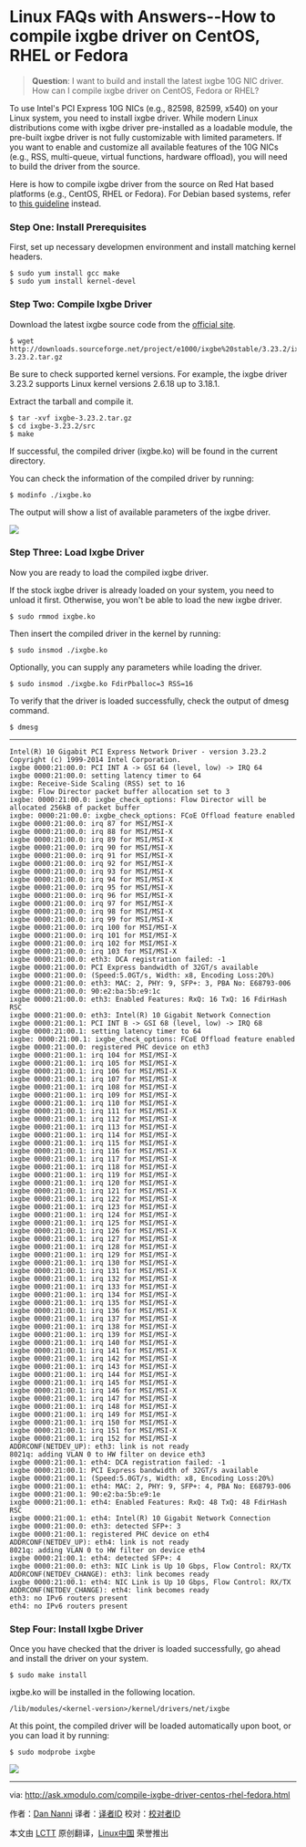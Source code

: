 Linux FAQs with Answers--How to compile ixgbe driver on CentOS, RHEL or Fedora
================================================================================
> **Question**: I want to build and install the latest ixgbe 10G NIC driver. How can I compile ixgbe driver on CentOS, Fedora or RHEL? 

To use Intel's PCI Express 10G NICs (e.g., 82598, 82599, x540) on your Linux system, you need to install ixgbe driver. While modern Linux distributions come with ixgbe driver pre-installed as a loadable module, the pre-built ixgbe driver is not fully customizable with limited parameters. If you want to enable and customize all available features of the 10G NICs (e.g., RSS, multi-queue, virtual functions, hardware offload), you will need to build the driver from the source.

Here is how to compile ixgbe driver from the source on Red Hat based platforms (e.g., CentOS, RHEL or Fedora). For Debian based systems, refer to [this guideline][1] instead.

### Step One: Install Prerequisites ###

First, set up necessary developmen environment and install matching kernel headers.

    $ sudo yum install gcc make
    $ sudo yum install kernel-devel

### Step Two: Compile Ixgbe Driver ###

Download the latest ixgbe source code from the [official site][2].

    $ wget http://downloads.sourceforge.net/project/e1000/ixgbe%20stable/3.23.2/ixgbe-3.23.2.tar.gz 

Be sure to check supported kernel versions. For example, the ixgbe driver 3.23.2 supports Linux kernel versions 2.6.18 up to 3.18.1.

Extract the tarball and compile it.

    $ tar -xvf ixgbe-3.23.2.tar.gz
    $ cd ixgbe-3.23.2/src
    $ make 

If successful, the compiled driver (ixgbe.ko) will be found in the current directory.

You can check the information of the compiled driver by running:

    $ modinfo ./ixgbe.ko 

The output will show a list of available parameters of the ixgbe driver.

![](https://farm9.staticflickr.com/8789/16429483653_b9b6e6cd7f_c.jpg)

### Step Three: Load Ixgbe Driver ###

Now you are ready to load the compiled ixgbe driver.

If the stock ixgbe driver is already loaded on your system, you need to unload it first. Otherwise, you won't be able to load the new ixgbe driver.

    $ sudo rmmod ixgbe.ko

Then insert the compiled driver in the kernel by running:

    $ sudo insmod ./ixgbe.ko

Optionally, you can supply any parameters while loading the driver.

    $ sudo insmod ./ixgbe.ko FdirPballoc=3 RSS=16

To verify that the driver is loaded successfully, check the output of dmesg command.

    $ dmesg 

----------

    Intel(R) 10 Gigabit PCI Express Network Driver - version 3.23.2
    Copyright (c) 1999-2014 Intel Corporation.
    ixgbe 0000:21:00.0: PCI INT A -> GSI 64 (level, low) -> IRQ 64
    ixgbe 0000:21:00.0: setting latency timer to 64
    ixgbe: Receive-Side Scaling (RSS) set to 16
    ixgbe: Flow Director packet buffer allocation set to 3
    ixgbe: 0000:21:00.0: ixgbe_check_options: Flow Director will be allocated 256kB of packet buffer
    ixgbe: 0000:21:00.0: ixgbe_check_options: FCoE Offload feature enabled
    ixgbe 0000:21:00.0: irq 87 for MSI/MSI-X
    ixgbe 0000:21:00.0: irq 88 for MSI/MSI-X
    ixgbe 0000:21:00.0: irq 89 for MSI/MSI-X
    ixgbe 0000:21:00.0: irq 90 for MSI/MSI-X
    ixgbe 0000:21:00.0: irq 91 for MSI/MSI-X
    ixgbe 0000:21:00.0: irq 92 for MSI/MSI-X
    ixgbe 0000:21:00.0: irq 93 for MSI/MSI-X
    ixgbe 0000:21:00.0: irq 94 for MSI/MSI-X
    ixgbe 0000:21:00.0: irq 95 for MSI/MSI-X
    ixgbe 0000:21:00.0: irq 96 for MSI/MSI-X
    ixgbe 0000:21:00.0: irq 97 for MSI/MSI-X
    ixgbe 0000:21:00.0: irq 98 for MSI/MSI-X
    ixgbe 0000:21:00.0: irq 99 for MSI/MSI-X
    ixgbe 0000:21:00.0: irq 100 for MSI/MSI-X
    ixgbe 0000:21:00.0: irq 101 for MSI/MSI-X
    ixgbe 0000:21:00.0: irq 102 for MSI/MSI-X
    ixgbe 0000:21:00.0: irq 103 for MSI/MSI-X
    ixgbe 0000:21:00.0: eth3: DCA registration failed: -1
    ixgbe 0000:21:00.0: PCI Express bandwidth of 32GT/s available
    ixgbe 0000:21:00.0: (Speed:5.0GT/s, Width: x8, Encoding Loss:20%)
    ixgbe 0000:21:00.0: eth3: MAC: 2, PHY: 9, SFP+: 3, PBA No: E68793-006
    ixgbe 0000:21:00.0: 90:e2:ba:5b:e9:1c
    ixgbe 0000:21:00.0: eth3: Enabled Features: RxQ: 16 TxQ: 16 FdirHash RSC 
    ixgbe 0000:21:00.0: eth3: Intel(R) 10 Gigabit Network Connection
    ixgbe 0000:21:00.1: PCI INT B -> GSI 68 (level, low) -> IRQ 68
    ixgbe 0000:21:00.1: setting latency timer to 64
    ixgbe: 0000:21:00.1: ixgbe_check_options: FCoE Offload feature enabled
    ixgbe 0000:21:00.0: registered PHC device on eth3
    ixgbe 0000:21:00.1: irq 104 for MSI/MSI-X
    ixgbe 0000:21:00.1: irq 105 for MSI/MSI-X
    ixgbe 0000:21:00.1: irq 106 for MSI/MSI-X
    ixgbe 0000:21:00.1: irq 107 for MSI/MSI-X
    ixgbe 0000:21:00.1: irq 108 for MSI/MSI-X
    ixgbe 0000:21:00.1: irq 109 for MSI/MSI-X
    ixgbe 0000:21:00.1: irq 110 for MSI/MSI-X
    ixgbe 0000:21:00.1: irq 111 for MSI/MSI-X
    ixgbe 0000:21:00.1: irq 112 for MSI/MSI-X
    ixgbe 0000:21:00.1: irq 113 for MSI/MSI-X
    ixgbe 0000:21:00.1: irq 114 for MSI/MSI-X
    ixgbe 0000:21:00.1: irq 115 for MSI/MSI-X
    ixgbe 0000:21:00.1: irq 116 for MSI/MSI-X
    ixgbe 0000:21:00.1: irq 117 for MSI/MSI-X
    ixgbe 0000:21:00.1: irq 118 for MSI/MSI-X
    ixgbe 0000:21:00.1: irq 119 for MSI/MSI-X
    ixgbe 0000:21:00.1: irq 120 for MSI/MSI-X
    ixgbe 0000:21:00.1: irq 121 for MSI/MSI-X
    ixgbe 0000:21:00.1: irq 122 for MSI/MSI-X
    ixgbe 0000:21:00.1: irq 123 for MSI/MSI-X
    ixgbe 0000:21:00.1: irq 124 for MSI/MSI-X
    ixgbe 0000:21:00.1: irq 125 for MSI/MSI-X
    ixgbe 0000:21:00.1: irq 126 for MSI/MSI-X
    ixgbe 0000:21:00.1: irq 127 for MSI/MSI-X
    ixgbe 0000:21:00.1: irq 128 for MSI/MSI-X
    ixgbe 0000:21:00.1: irq 129 for MSI/MSI-X
    ixgbe 0000:21:00.1: irq 130 for MSI/MSI-X
    ixgbe 0000:21:00.1: irq 131 for MSI/MSI-X
    ixgbe 0000:21:00.1: irq 132 for MSI/MSI-X
    ixgbe 0000:21:00.1: irq 133 for MSI/MSI-X
    ixgbe 0000:21:00.1: irq 134 for MSI/MSI-X
    ixgbe 0000:21:00.1: irq 135 for MSI/MSI-X
    ixgbe 0000:21:00.1: irq 136 for MSI/MSI-X
    ixgbe 0000:21:00.1: irq 137 for MSI/MSI-X
    ixgbe 0000:21:00.1: irq 138 for MSI/MSI-X
    ixgbe 0000:21:00.1: irq 139 for MSI/MSI-X
    ixgbe 0000:21:00.1: irq 140 for MSI/MSI-X
    ixgbe 0000:21:00.1: irq 141 for MSI/MSI-X
    ixgbe 0000:21:00.1: irq 142 for MSI/MSI-X
    ixgbe 0000:21:00.1: irq 143 for MSI/MSI-X
    ixgbe 0000:21:00.1: irq 144 for MSI/MSI-X
    ixgbe 0000:21:00.1: irq 145 for MSI/MSI-X
    ixgbe 0000:21:00.1: irq 146 for MSI/MSI-X
    ixgbe 0000:21:00.1: irq 147 for MSI/MSI-X
    ixgbe 0000:21:00.1: irq 148 for MSI/MSI-X
    ixgbe 0000:21:00.1: irq 149 for MSI/MSI-X
    ixgbe 0000:21:00.1: irq 150 for MSI/MSI-X
    ixgbe 0000:21:00.1: irq 151 for MSI/MSI-X
    ixgbe 0000:21:00.1: irq 152 for MSI/MSI-X
    ADDRCONF(NETDEV_UP): eth3: link is not ready
    8021q: adding VLAN 0 to HW filter on device eth3
    ixgbe 0000:21:00.1: eth4: DCA registration failed: -1
    ixgbe 0000:21:00.1: PCI Express bandwidth of 32GT/s available
    ixgbe 0000:21:00.1: (Speed:5.0GT/s, Width: x8, Encoding Loss:20%)
    ixgbe 0000:21:00.1: eth4: MAC: 2, PHY: 9, SFP+: 4, PBA No: E68793-006
    ixgbe 0000:21:00.1: 90:e2:ba:5b:e9:1e
    ixgbe 0000:21:00.1: eth4: Enabled Features: RxQ: 48 TxQ: 48 FdirHash RSC 
    ixgbe 0000:21:00.1: eth4: Intel(R) 10 Gigabit Network Connection
    ixgbe 0000:21:00.0: eth3: detected SFP+: 3
    ixgbe 0000:21:00.1: registered PHC device on eth4
    ADDRCONF(NETDEV_UP): eth4: link is not ready
    8021q: adding VLAN 0 to HW filter on device eth4
    ixgbe 0000:21:00.1: eth4: detected SFP+: 4
    ixgbe 0000:21:00.0: eth3: NIC Link is Up 10 Gbps, Flow Control: RX/TX
    ADDRCONF(NETDEV_CHANGE): eth3: link becomes ready
    ixgbe 0000:21:00.1: eth4: NIC Link is Up 10 Gbps, Flow Control: RX/TX
    ADDRCONF(NETDEV_CHANGE): eth4: link becomes ready
    eth3: no IPv6 routers present
    eth4: no IPv6 routers present

### Step Four: Install Ixgbe Driver ###

Once you have checked that the driver is loaded successfully, go ahead and install the driver on your system.

    $ sudo make install

ixgbe.ko will be installed in the following location.

    /lib/modules/<kernel-version>/kernel/drivers/net/ixgbe

At this point, the compiled driver will be loaded automatically upon boot, or you can load it by running:

    $ sudo modprobe ixgbe 

![](https://farm9.staticflickr.com/8760/16863416809_804dea1491_c.jpg)

--------------------------------------------------------------------------------

via: http://ask.xmodulo.com/compile-ixgbe-driver-centos-rhel-fedora.html

作者：[Dan Nanni][a]
译者：[译者ID](https://github.com/译者ID)
校对：[校对者ID](https://github.com/校对者ID)

本文由 [LCTT](https://github.com/LCTT/TranslateProject) 原创翻译，[Linux中国](http://linux.cn/) 荣誉推出

[a]:http://ask.xmodulo.com/author/nanni
[1]:http://ask.xmodulo.com/download-install-ixgbe-driver-ubuntu-debian.html
[2]:http://sourceforge.net/projects/e1000/files/ixgbe%20stable/